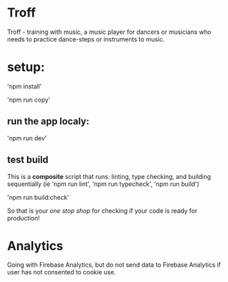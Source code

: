 # Troff

Troff - training with music, a music player for dancers or musicians
who needs to practice dance-steps or instruments to music.

# setup:

'npm install'

'npm run copy'

## run the app localy:

'npm run dev'

## test build

This is a **composite** script that runs: linting, type checking, and building sequentially
(ie 'npm run lint', 'npm run typecheck', 'npm run build')

'npm run build:check'

So that is your _one stop shop_ for checking if your code is ready for production!

# Analytics

Going with Firebase Analytics, but do not send data to Firebase Analytics if user has not consented to cookie use.
